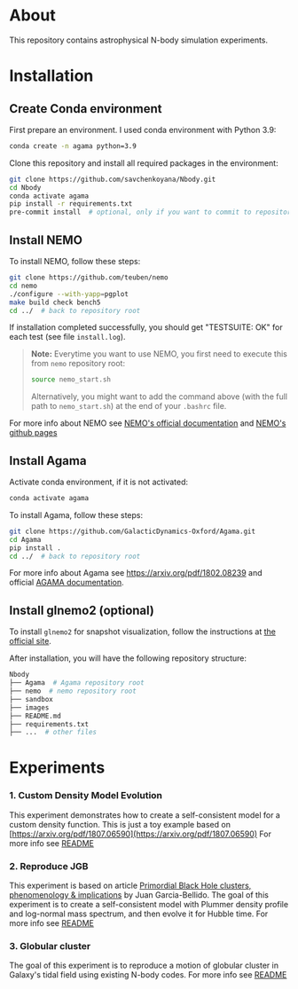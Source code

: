 # About

This repository contains astrophysical N-body simulation experiments.

# Installation

## Create Conda environment

First prepare an environment. I used conda environment with Python 3.9:

```bash
conda create -n agama python=3.9
```

Clone this repository and install all required packages in the environment:

```bash
git clone https://github.com/savchenkoyana/Nbody.git
cd Nbody
conda activate agama
pip install -r requirements.txt
pre-commit install  # optional, only if you want to commit to repository
```

## Install NEMO

To install NEMO, follow these steps:

```bash
git clone https://github.com/teuben/nemo
cd nemo
./configure --with-yapp=pgplot
make build check bench5
cd ../  # back to repository root
```

If installation completed successfully, you should get "TESTSUITE: OK" for each test (see file `install.log`).

> **Note:** Everytime you want to use NEMO, you first need to execute this from `nemo` repository root:
>
> ```bash
> source nemo_start.sh
> ```
>
> Alternatively, you might want to add the command above (with the full path to `nemo_start.sh`) at the end of your `.bashrc` file.

For more info about NEMO see [NEMO's official documentation](https://astronemo.readthedocs.io/en/latest/) and [NEMO's github pages](https://teuben.github.io/nemo/)

## Install Agama

Activate conda environment, if it is not activated:

```bash
conda activate agama
```

To install Agama, follow these steps:

```bash
git clone https://github.com/GalacticDynamics-Oxford/Agama.git
cd Agama
pip install .
cd ../  # back to repository root
```

For more info about Agama see https://arxiv.org/pdf/1802.08239 and official [AGAMA documentation](https://github.com/GalacticDynamics-Oxford/Agama/blob/master/doc/reference.pdf).

## Install glnemo2 (optional)

To install `glnemo2` for snapshot visualization, follow the instructions at [the official site](https://projets.lam.fr/projects/glnemo2/wiki/download).

After installation, you will have the following repository structure:

```bash
Nbody
├── Agama  # Agama repository root
├── nemo  # nemo repository root
├── sandbox
├── images
├── README.md
├── requirements.txt
├── ...  # other files
```

# Experiments

### 1. Custom Density Model Evolution

This experiment demonstrates how to create a self-consistent model for a custom density function.
This is just a toy example based on [https://arxiv.org/pdf/1807.06590](https://arxiv.org/pdf/1807.06590)
For more info see [README](01_Custom_Density_Model_Evolution/README.md)

### 2. Reproduce JGB

This experiment is based on article [Primordial Black Hole clusters, phenomenology & implications](https://arxiv.org/pdf/2405.06391v1) by Juan Garcia-Bellido.
The goal of this experiment is to create a self-consistent model with Plummer density profile and log-normal mass spectrum, and then evolve it for Hubble time.
For more info see [README](02_Reproduce_JGB/README.md)

### 3. Globular cluster

The goal of this experiment is to reproduce a motion of globular cluster in Galaxy's tidal field using existing N-body codes. For more info see [README](03_Globular_cluster/README.md)
